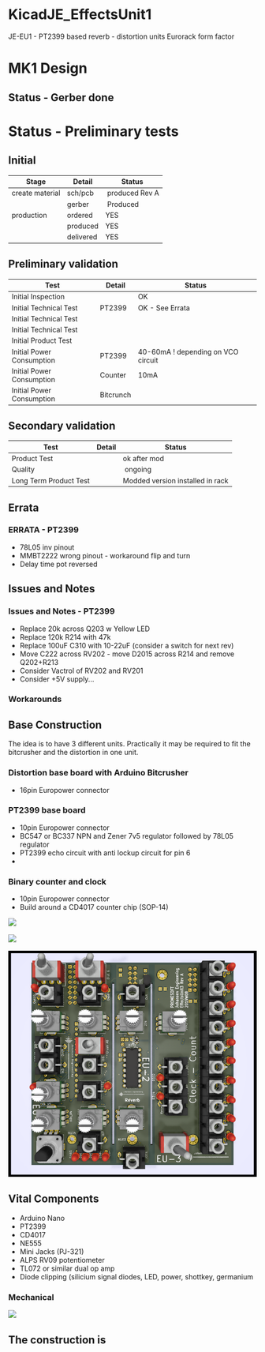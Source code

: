 # KicadJE_EffectsUnit1
JE-EU1 - PT2399 based reverb - distortion units
Eurorack form factor

# MK1 Design
## Status - Gerber done
# Status - Preliminary tests
## Initial 
| Stage  | Detail | Status |
| ------------- | ------------- | ------------- |
| create material  | sch/pcb | produced Rev A  |
| | gerber | Produced |
| production  | ordered  | YES |
|  | produced | YES |
|  | delivered | YES |
## Preliminary validation
| Test  | Detail | Status |
| ------------- | ------------- | ------------- |
| Initial Inspection |  | OK |
| Initial Technical Test | PT2399 | OK - See Errata |
| Initial Technical Test |   |  |
| Initial Technical Test |   |  |
| Initial Product Test |   |  |
| Initial Power Consumption | PT2399 | 40-60mA ! depending on VCO circuit |
| Initial Power Consumption | Counter | 10mA  |
| Initial Power Consumption | Bitcrunch |  |

## Secondary validation
| Test  | Detail | Status |
| ------------- | ------------- |------------- |
| Product Test |  | ok after mod |
| Quality |  | ongoing |
| Long Term Product Test | | Modded version installed in rack |

## Errata
### ERRATA - PT2399
 * 78L05 inv pinout
 * MMBT2222 wrong pinout - workaround flip and turn
 * Delay time pot reversed
## Issues and Notes
### Issues and Notes - PT2399
 * Replace 20k across Q203 w Yellow LED
 * Replace 120k R214 with 47k
 * Replace 100uF C310 with 10-22uF (consider a switch for next rev)
 * Move C222 across RV202 - move D2015 across R214 and remove Q202+R213
 * Consider Vactrol of RV202 and RV201
 * Consider +5V supply...
 
### Workarounds

## Base Construction 
The idea is to have 3 different units.
Practically it may be required to fit the bitcrusher and the distortion in one unit.
### Distortion base board with Arduino Bitcrusher
 - 16pin Europower connector
### PT2399 base board 
 - 10pin Europower connector
 - BC547 or BC337 NPN and Zener 7v5 regulator followed by 78L05 regulator
 - PT2399 echo circuit with anti lockup circuit for pin 6
 - 
### Binary counter and clock
 - 10pin Europower connector
 - Build around a CD4017 counter chip (SOP-14)
 
![](KicadJE-EU1-MK1-RevA-Schematic.png) 
 
![](KicadJE-EU1-MK1-RevA-Top3D.png)

![](KicadJE-EffectsUnit1_3D2.png)

## Vital Components
 - Arduino Nano
 - PT2399
 - CD4017
 - NE555
 - Mini Jacks (PJ-321) 
 - ALPS RV09 potentiometer
 - TL072 or similar dual op amp
 - Diode clipping (silicium signal diodes, LED, power, shottkey, germanium
 
### Mechanical
![](EU1-MK1-mechanical.png)

The construction is 
-----------------------------------------------------

